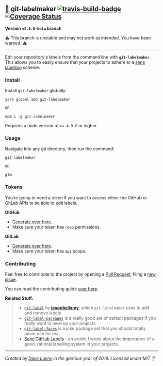 ## :flags: git-labelmaker [![travis-build-badge](https://api.travis-ci.org/himynameisdave/git-labelmaker.svg?branch=master)](https://travis-ci.org/himynameisdave/git-labelmaker) [![Coverage Status](https://coveralls.io/repos/github/himynameisdave/git-labelmaker/badge.svg?branch=master)](https://coveralls.io/github/himynameisdave/git-labelmaker?branch=master)

**Version `v2.0.0-beta` branch**

⚠️ This branch is unstable and may not work as intended. You have been warned. ⚠️

---

Edit your repository's labels from the command line with **`git-labelmaker`**. This allows you to easily ensure that your projects to adhere to a [sane labelling](https://medium.com/@dave_lunny/sane-github-labels-c5d2e6004b63) scheme.

### Install

Install `git-labelmaker` globally:

```
yarn global add git-labelmaker

OR

npm i -g git-labelmaker
```

Requires a node version of `>= 4.0.0` or higher.

### Usage

Navigate into any git directory, then run the command:

```
git-labelmaker

OR

glm
```

### Tokens

You're going to need a token if you want to access either the GitHub or GitLab APIs to be able to edit labels.

**GitHub**

- [Generate over here](https://github.com/settings/tokens).
- Make sure your token has `repo` permissions.

**GitLab**

- [Generate over here](https://gitlab.com/profile/personal_access_tokens).
- Make sure your token has `api` scope.


### Contributing

Feel free to contribute to the project by opening a [Pull Request](https://github.com/himynameisdave/git-labelmaker/compare), filing a [new issue](https://github.com/himynameisdave/git-labelmaker/issues/new).

You can read the contributing guide [over here](https://github.com/himynameisdave/git-labelmaker/blob/master/.github/CONTRIBUTING.md).

**Related Stuff:**
> - [`git-label`](https://github.com/jasonbellamy/git-label) by [**jasonbellamy**](https://github.com/jasonbellamy), which `git-labelmaker` uses to add and remove labels
> - [`git-label-packages`](https://github.com/jasonbellamy/git-label-packages) is a really good set of default packages if you really want to level up your projects
> - [`git-label-faces`](https://github.com/himynameisdave/git-label-faces) is a joke package set that you should totally never use for real
> - [Sane GitHub Labels](https://medium.com/@dave_lunny/sane-github-labels-c5d2e6004b63) - an article I wrote about the importance of a good, rational labelling system in your projects

---

*Created by [Dave Lunny](https://twitter.com/dave_lunny) in the glorious year of 2018.*
*Licensed under MIT :hand:*
